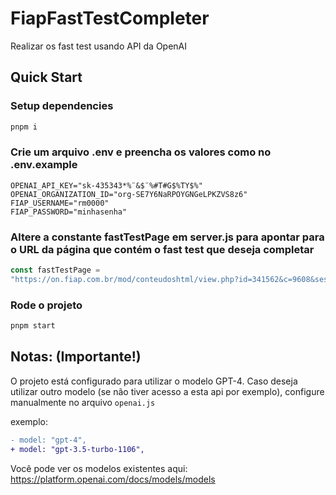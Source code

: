 # FiapFastTestCompleter

Realizar os fast test usando API da OpenAI

## Quick Start

### Setup dependencies

```bash
pnpm i
```

### Crie um arquivo .env e preencha os valores como no .env.example

```env
OPENAI_API_KEY="sk-435343*%¨&$¨%#T#G$%TY$%"
OPENAI_ORGANIZATION_ID="org-SE7Y6NaRPOYGNGeLPKZVS8z6"
FIAP_USERNAME="rm0000"
FIAP_PASSWORD="minhasenha"
```

### Altere a constante fastTestPage em server.js para apontar para o URL da página que contém o fast test que deseja completar

```js
const fastTestPage =
"https://on.fiap.com.br/mod/conteudoshtml/view.php?id=341562&c=9608&sesskey=KTY1PmQqd5";    <---- Altere aqui
```

### Rode o projeto

```bash
pnpm start
```

## Notas: (Importante!)

O projeto está configurado para utilizar o modelo GPT-4. Caso deseja utilizar outro modelo (se não tiver acesso a esta api por exemplo), configure manualmente no arquivo `openai.js`

exemplo:

```diff
- model: "gpt-4",
+ model: "gpt-3.5-turbo-1106",
```

Você pode ver os modelos existentes aqui:
https://platform.openai.com/docs/models/models
